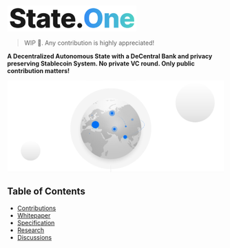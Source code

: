 <p align="left">
  <img src="./state.png" style="width:300px";>
</p>

> WIP :construction_worker:. Any contribution is highly appreciated!

**A Decentralized Autonomous State with a DeCentral Bank and privacy preserving Stablecoin System. No private VC round. Only public contribution matters!**

<p align="left">
  <img src="./world.png" style="width:600px";>
</p>

## Table of Contents
* [Contributions](./Contributions/README.md)
* [Whitepaper](./Whitepaper.md)
* [Specification](./Specification.md)
* [Research](./Research/README.md)
* [Discussions](https://github.com/State-One/State-One/discussions)
